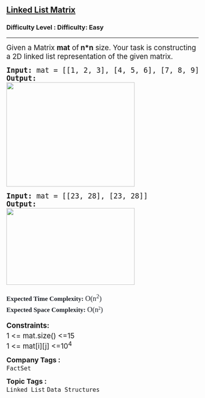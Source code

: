 <h2><a href="https://www.geeksforgeeks.org/problems/linked-list-matrix/1?sortBy=submissions&category%5B%5D=Linked%2520List&page=2&difficulty%5B%5D=0">Linked List Matrix</a></h2><h3>Difficulty Level : Difficulty: Easy</h3><hr><div class="problems_problem_content__Xm_eO"><p><span style="font-size: 14pt;">Given a Matrix <strong>mat</strong> of<strong> n*n</strong> size. Your task is constructing a 2D linked list representation of the given matrix.</span></p>
<pre><span style="font-size: 14pt;"><strong>Input:</strong> mat = [[1, 2, 3], [4, 5, 6], [7, 8, 9]]
<strong>Output: </strong><br><img src="https://media.geeksforgeeks.org/img-practice/prod/addEditProblem/700639/Web/Other/blobid0_1727092864.png" width="336" height="273"><br></span></pre>
<pre><span style="font-size: 14pt;"><strong>Input: </strong>mat = [[23, 28], [23, 28]]</span><br><span style="font-size: 14pt;"><strong>Output:</strong></span><br><img src="https://media.geeksforgeeks.org/img-practice/prod/addEditProblem/700639/Web/Other/blobid1_1726147286.png" width="336" height="201"></pre>
<p><span style="box-sizing: border-box; line-height: 1.7em; font-family: Nunito; font-size: 14pt; color: #1e2229; background-color: #ffffff;"><span style="box-sizing: border-box; font-weight: bolder; line-height: 1.7em; font-family: var(--gfg-font-secondary) !important; font-size: 17px !important; color: var(--text-color) !important; background-color: var(--background) !important;">Expected Time Complexity:&nbsp;</span>O(n<sup>2</sup>)</span><br style="box-sizing: border-box; line-height: 1.7em; font-family: Nunito; font-size: 17px; color: #1e2229; background-color: #ffffff;"><span style="box-sizing: border-box; line-height: 1.7em; font-family: Nunito; font-size: 14pt; color: #1e2229; background-color: #ffffff;"><span style="box-sizing: border-box; font-weight: bolder; line-height: 1.7em; font-family: var(--gfg-font-secondary) !important; font-size: 17px !important; color: var(--text-color) !important; background-color: var(--background) !important;">Expected Space Complexity:&nbsp;</span></span><span style="color: #1e2229; font-family: Nunito; font-size: 18.6667px; background-color: #ffffff;">O(n</span><sup style="color: #1e2229; font-family: Nunito;">2</sup><span style="color: #1e2229; font-family: Nunito; font-size: 18.6667px; background-color: #ffffff;">)</span></p>
<p><strong><span style="font-size: 18.6667px;">Constraints:<br></span></strong><span style="font-size: 18.6667px;">1 &lt;= mat.size() &lt;=15<sup><br></sup></span><span style="font-size: 18.6667px;">1 &lt;= mat[i][j] &lt;=10<sup>4</sup></span></p></div><p><span style=font-size:18px><strong>Company Tags : </strong><br><code>FactSet</code>&nbsp;<br><p><span style=font-size:18px><strong>Topic Tags : </strong><br><code>Linked List</code>&nbsp;<code>Data Structures</code>&nbsp;